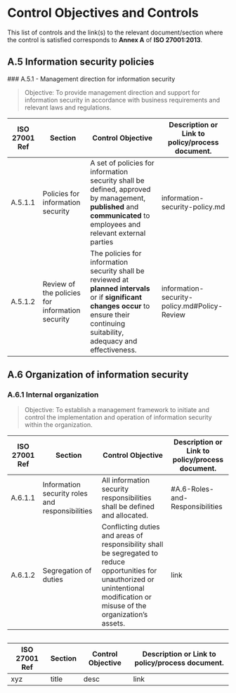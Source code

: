 # Control Objectives and Controls

This list of controls and the link(s) to the relevant document/section where
the control is satisfied corresponds to **Annex A** of **ISO 27001:2013**.

## A.5 Information security policies

### A.5.1 - Management direction for information security

> Objective: To provide management direction and support for information security in accordance with business requirements and relevant laws and regulations.

| ISO 27001 Ref | Section | Control Objective | Description or Link to policy/process document. |
|---|---|---|---|
| A.5.1.1 | Policies for information security | A set of policies for information security shall be defined, approved by management, **published** and **communicated** to employees and relevant external parties | information-security-policy.md |
| A.5.1.2 | Review of the policies for information security | The policies for information security shall be reviewed at **planned intervals** or if **significant changes occur** to ensure their continuing suitability, adequacy and effectiveness. | information-security-policy.md#Policy-Review |


## A.6 Organization of information security

### A.6.1 Internal organization

> Objective: To establish a management framework to initiate and control the implementation and operation of information security within the organization.


| ISO 27001 Ref | Section | Control Objective | Description or Link to policy/process document. |
|---|---|---|---|
| A.6.1.1 | Information security roles and responsibilities | All information security responsibilities shall be defined and allocated. | #A.6-Roles-and-Responsibilities |
| A.6.1.2 | Segregation of duties | Conflicting duties and areas of responsibility shall be segregated to reduce opportunities for unauthorized or unintentional modification or misuse of the organization’s assets. | link |




##

###

>


| ISO 27001 Ref | Section | Control Objective | Description or Link to policy/process document. |
|---|---|---|---|
| xyz | title | desc | link |
